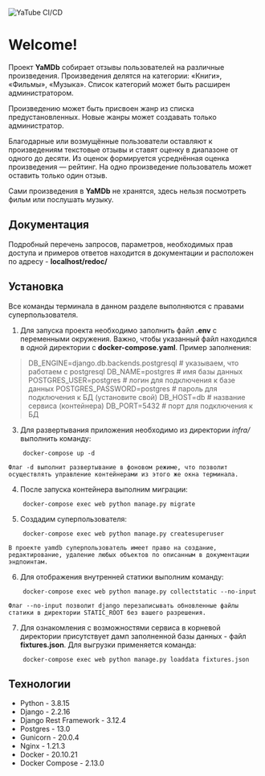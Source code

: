   
![YaTube CI/CD](https://github.com/BystrovN/yamdb_final/actions/workflows/yamdb_workflow.yml/badge.svg)

# Welcome!

Проект **YaMDb** собирает отзывы пользователей на различные произведения. Произведения делятся на категории: «Книги», «Фильмы», «Музыка». Список категорий может быть расширен администратором.

Произведению может быть присвоен жанр из списка предустановленных. Новые жанры может создавать только администратор.

Благодарные или возмущённые пользователи оставляют к произведениям текстовые отзывы и ставят оценку в диапазоне от одного до десяти. Из оценок формируется усреднённая оценка произведения — рейтинг. На одно произведение пользователь может оставить только один отзыв.

Сами произведения в **YaMDb** не хранятся, здесь нельзя посмотреть фильм или послушать музыку.


## Документация

Подробный перечень запросов, параметров, необходимых прав доступа и примеров ответов находится в документации и расположен по адресу - **localhost/redoc/**
 

## Установка
Все команды терминала в данном разделе выполняются с правами суперпользователя. 

1. Для запуска проекта необходимо заполнить файл **.env** с переменными окружения. Важно, чтобы указанный файл находился в одной директории с **docker-compose.yaml**. Пример заполнения:
> DB_ENGINE=django.db.backends.postgresql # указываем, что работаем с postgresql
> DB_NAME=postgres # имя базы данных
> POSTGRES_USER=postgres # логин для подключения к базе данных
> POSTGRES_PASSWORD=postgres # пароль для подключения к БД (установите свой)
> DB_HOST=db # название сервиса (контейнера)
> DB_PORT=5432 # порт для подключения к БД
3. Для развертывания приложения необходимо из директории *infra/* выполнить команду:
```
	docker-compose up -d
```
	Флаг -d выполнит развертывание в фоновом режиме, что позволит осуществлять управление контейнерами из этого же окна терминала.
4. После запуска контейнера выполним миграции:
```
	docker-compose exec web python manage.py migrate
```
5. Создадим суперпользователя:
```
	docker-compose exec web python manage.py createsuperuser
```
	В проекте yamdb суперпользователь имеет право на создание, редактирование, удаление любых объектов по описанным в документации эндпоинтам. 
6. Для отображения внутренней статики выполним команду:
```
	docker-compose exec web python manage.py collectstatic --no-input
```
	Флаг --no-input позволит django перезаписывать обновленные файлы статики в директории STATIC_ROOT без вашего разрешения. 
7. Для ознакомления с возможностями сервиса в корневой директории  присутствует дамп заполненной базы данных - файл **fixtures.json**.  Для выгрузки применяется команда:
```
	docker-compose exec web python manage.py loaddata fixtures.json
```


## Технологии

 - Python - 3.8.15
 - Django - 2.2.16
 - Django Rest Framework - 3.12.4
 - Postgres - 13.0
 - Gunicorn - 20.0.4
 - Nginx - 1.21.3
 - Docker - 20.10.21
 - Docker Compose - 2.13.0
